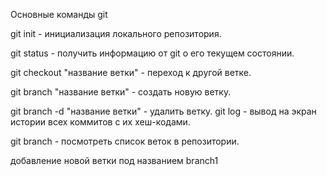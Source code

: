 Основные команды git

git init - инициализация локального репозитория.

git status - получить информацию от git о его текущем состоянии.

git checkout "название ветки" - переход к другой ветке.

git branch "название ветки" - создать новую ветку.

git branch -d "название ветки" - удалить ветку.
git log - вывод на экран истории всех коммитов с их хеш-кодами.

git branch - посмотреть список веток в репозитории.

добавление новой ветки под названием branch1
